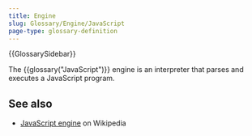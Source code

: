 ```yaml
---
title: Engine
slug: Glossary/Engine/JavaScript
page-type: glossary-definition
---
```


{{GlossarySidebar}}

The {{glossary("JavaScript")}} engine is an interpreter that parses and executes a JavaScript program.

## See also

- [JavaScript engine](https://en.wikipedia.org/wiki/JavaScript_engine) on Wikipedia
